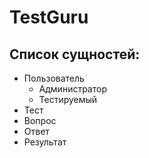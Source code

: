 # TestGuru

## Список сущностей:
* Пользователь
  * Администратор
  * Тестируемый
* Тест
* Вопрос
* Ответ
* Результат
